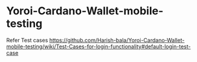 # Yoroi-Cardano-Wallet-mobile-testing
Refer Test cases https://github.com/Harish-bala/Yoroi-Cardano-Wallet-mobile-testing/wiki/Test-Cases-for-login-functionality#default-login-test-case
